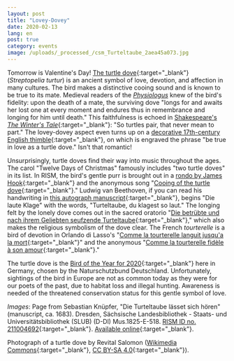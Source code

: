 ```yaml
---
layout: post
title: "Lovey-Dovey"
date: 2020-02-13
lang: en
post: true
category: events
image: /uploads/_processed_/csm_Turteltaube_2aea45a073.jpg
---
```



Tomorrow is Valentine's Day! [The turtle dove](https://ebird.org/species/eutdov){:target="_blank"} (_Streptopelia turtur_) is an ancient symbol of love, devotion, and affection in many cultures. The bird makes a distinctive cooing sound and is known to be true to its mate. Medieval readers of the [_Physiologus_](https://books.google.de/books?id=iBSDddO-9PoC&lpg=PA416&dq=turtle%2520dove&hl=de&pg=PA416#v=onepage&q&f=false) knew of the bird's fidelity: upon the death of a mate, the surviving dove "longs for and awaits her lost one at every moment and endures thus in remembrance and longing for him until death." This faithfulness is echoed in [Shakespeare's _The Winter's Tale_](https://www.operationturtledove.org/turtle-doves/turtle-doves-in-culture/){:target="_blank"}: "So turtles pair, that never mean to part." The lovey-dovey aspect even turns up on a [decorative 17th-century English thimble](https://www.shakespeare.org.uk/explore-shakespeare/blogs/shakespeare-100-objects-thimble/){:target="_blank"}, on which is engraved the phrase "be true in love as a turtle dove." Isn't that romantic!

Unsurprisingly, turtle doves find their way into music throughout the ages. The carol "Twelve Days of Christmas" famously includes "two turtle doves" in its list. In RISM, the bird's gentle purr is brought out in a [rondo by James Hook](https://opac.rism.info/search?id=990031234&View=rism&Language=en){:target="_blank"} and the anonymous song "[Cooing of the turtle dove](https://opac.rism.info/search?id=800070848&View=rism&Language=en){:target="_blank"}." Ludwig van Beethoven, if you can read his handwriting in [this autograph manuscript](https://opac.rism.info/search?id=464000291&View=rism&Language=en){:target="_blank"}, begins "Die laute Klage" with the words, "Turteltaube, du klagest so laut." The longing felt by the lonely dove comes out in the sacred oratorio "[Die betrübte und nach ihrem Geliebten seufzende Turteltaube](https://opac.rism.info/search?id=455020636&View=rism&Language=en){:target="_blank"}," which also makes the religious symbolism of the dove clear. The French _tourterelle_ is a bird of devotion in Orlando di Lasso's "[Comme la tourterelle languit jusqu'a la mort](https://opac.rism.info/search?View=rism&q=lasso+comme+tourterelle&Language=en){:target="_blank"}" and the anonymous "[Comme la tourterelle fidèle à son amour](https://opac.rism.info/search?id=400187746&View=rism&Language=en){:target="_blank"}."

The turtle dove is the [Bird of the Year for 2020](https://www.nabu.de/tiere-und-pflanzen/aktionen-und-projekte/vogel-des-jahres/turteltaube/index.html){:target="_blank"} here in Germany, chosen by the Naturschutzbund Deutschland. Unfortunately, sightings of the bird in Europe are not as common today as they were for our poets of the past, due to habitat loss and illegal hunting. Awareness is needed of the threatened conservation status for this gentle symbol of love.


_Images_: Page from Sebastian Knüpfer, "Die Turteltaube lässet sich hören" (manuscript, ca. 1683). Dresden, Sächsische Landesbibliothek - Staats- und Universitätsbibliothek (SLUB) (D-Dl) Mus.1825-E-518. [RISM ID no. 211004692](https://opac.rism.info/search?id=211004692&View=rism&Language=en){:target="_blank"}. [Available online](https://sachsen.digital/werkansicht/dlf/87610/1/){:target="_blank"}.

Photograph of a turtle dove by Revital Salomon ([Wikimedia Commons](https://commons.wikimedia.org/wiki/File:European_turtle_dove.JPG){:target="_blank"}, [CC BY-SA 4.0](https://creativecommons.org/licenses/by-sa/4.0/deed.en){:target="_blank"}).

<script type="text/javascript">var switchTo5x=true;</script><script type="text/javascript" src="http://w.sharethis.com/button/buttons.js"></script><script type="text/javascript">stLight.options({publisher: "9b601438-1ce1-49d8-bfd7-9cff5df54c17", doNotHash: false, doNotCopy: false, hashAddressBar: false});</script>


